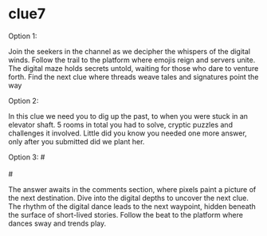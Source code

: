 # clue7
Option 1: <!--(br)(/br)(tr)(/tr)-->

Join the seekers in the channel as we decipher the whispers of the digital winds. Follow the trail to the platform where emojis reign and servers unite. The digital maze holds secrets untold, waiting for those who dare to venture forth. Find the next clue where threads weave tales and signatures point the way

Option 2: <!--<br></br><tr></tr>-->

In this clue we need you to dig up the past, to when you were stuck in an elevator shaft. 5 rooms in total you had to solve, cryptic puzzles and challenges it involved. Little did you know you needed one more answer, only after you submitted did we plant her.  

Option 3: #<br></br><tr></tr>#

The answer awaits in the comments section, where pixels paint a picture of the next destination. Dive into the digital depths to uncover the next clue. The rhythm of the digital dance leads to the next waypoint, hidden beneath the surface of short-lived stories. Follow the beat to the platform where dances sway and trends play.

